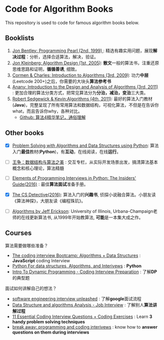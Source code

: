 # Code for Algorithm Books

This repository is used to code for famous algorithm books below.

## Booklists
1. [Jon Bentley: Programming Pearl (2nd, 1999) ][1]: 精选有趣实用问题，展现**解决过程**：分析，选择合适算法，解决，验证。
2. [Jon Kleinberg: Algorithm Design (1st, 2005)][2]: **散文**一般的算法书，注重还原思维思路和证明，**循循善诱**, 细致。
3. [Cormen & Charles: Introduction to Algorithms (3rd, 2009)][3]: 功力**中层**(Leetcode 200+)之后，你需要的大块头**算法参考书**
4. [Anany: Introduction to the Design and Analysis of Algorithms (3rd, 2011)][4] : 更加合理的算法分类方式，把常见算法分为**分治，减治，变治**三大类。 
5. [Robert Sedgewick & Kevin:Algorithms (4th, 2011)][5]: 最好的算法入门教材(**Java**)，完整呈现了所有常用算法和数据结构，可视化算法，不但是在告诉你what，而且告诉你why，各种对比。
	- [Github: 算法4精华笔记，通俗理解](https://github.com/MeandNi/Algorithms4-Common) 

[1]:	https://www.amazon.com/Programming-Pearls-2nd-Jon-Bentley/dp/0201657880
[2]:	https://www.amazon.com/Algorithm-Design-Jon-Kleinberg/dp/0321295358
[3]:	https://www.amazon.com/Introduction-Algorithms-3rd-MIT-Press/dp/0262033844
[4]:	https://www.amazon.com/Introduction-Design-Analysis-Algorithms-3rd/dp/0132316811
[5]:	https://www.amazon.com/Algorithms-4th-Robert-Sedgewick/dp/032157351X

## Other books

* [x] [Problem Solving with Algorithms and Data Structures using Python](http://interactivepython.org/courselib/static/pythonds/index.html): 算法入门**最佳**教材(**Python**)，有**互动**，在线阅读，在线**运行**。
* [ ] [王争：数据结构与算法之美](https://workflowy.com/s/ad0b7ab1c7c/vGhD5jWWw6RjE6Du) : 交互专栏，从实际开发场景出发，搞清算法基本概念和核心理论，算法精髓
* [ ] [Elements of Programming Interviews in Python: The Insiders' Guide(2016)](https://www.amazon.com/Elements-Programming-Interviews-Python-Insiders/dp/1537713949) : 最佳**算法面试**准备手册。
* [x] [The CS Detective(2016)](https://book.douban.com/subject/26871764/): 算法入门的**兴趣书**, 侦探小说融合算法。小朋友读《算法神探》，大朋友读《编程珠玑》。
* [ ] [Algorithms by Jeff Erickson](http://jeffe.cs.illinois.edu/teaching/algorithms/):  University of Illinois, Urbana-Champaign老师的在线更新算法书, 从1999年开始教算法, **可能**是一本集大成之作。


## Courses

算法需要做哪些准备？
 
* [The coding interview Bootcamp: Algorithms + Data Structures](https://www.udemy.com/coding-interview-bootcamp-algorithms-and-data-structure/) : **JavaScript** coding Interview
* [Python For data structures, Algorithms, and Interivews](https://www.udemy.com/python-for-data-structures-algorithms-and-interviews/) : **Python** 
* [Intro To Dynamic Programming - Coding Interview Preparation](https://www.udemy.com/dynamic-programming/) : 了解**DP**的典型题


面试如何讲解自己的想法？

* [software engineering interview unleashed](https://www.udemy.com/software-engineer-interview-unleashed/) : 了解**google**面试流程 
* [Data Structure and algorithms Analysis - Job Interview](https://www.udemy.com/data-structure-and-algorithms-analysis/) : 了解别人**算法讲解过程**
* [11 Essential Coding Interview Questions + Coding Exercises](https://www.udemy.com/11-essential-coding-interview-questions/) : Learn **3 handy problem solving techniques**
* [break away: programming and coding interivews](https://www.udemy.com/break-away-coding-interviews-1/) : know how to **answer questions on them during interviews**
